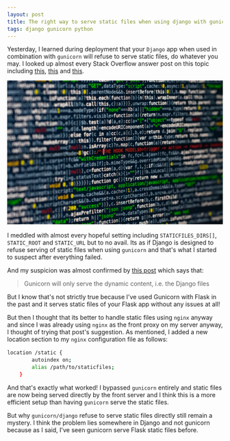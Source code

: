 ```yaml
---
layout: post
title: The right way to serve static files when using django with gunicorn
tags: django gunicorn python
---
```


Yesterday, I learned during deployment that your `Django` app when used in combination with `gunicorn` will refuse to serve static files, do whatever you may. I looked up almost every Stack Overflow answer post on this topic including [this](https://stackoverflow.com/q/59857966/849365), [this](https://stackoverflow.com/q/54972837/849365) and [this](https://stackoverflow.com/q/59857966/849365).

![python-source-code](/uploads/code.jpg)

I meddled with almost every hopeful setting including `STATICFILES_DIRS[]`, `STATIC_ROOT` and `STATIC_URL` but to no avail. Its as if Django is designed to refuse serving of static files when using `gunicorn` and that's what I started to suspect after everything failed.

And my suspicion was almost confirmed by [this post](https://stackoverflow.com/q/20175243/849365) which says that:

> Gunicorn will only serve the dynamic content, i.e. the Django files

But I know that's not strictly true because I've used Gunicorn with Flask in the past and it serves static files of your Flask app without any issues at all!

But then I thought that its better to handle static files using `nginx` anyway and since I was already using `nginx` as the front proxy on my server anyway, I thought of trying that post's suggestion. As mentioned, I added a new location section to my `nginx` configuration file as follows:

```bash
location /static {
		autoindex on;
		alias /path/to/staticfiles;
	}
```

And that's exactly what worked! I bypassed `gunicorn` entirely and static files are now being served directly by the front server and I think this is a more efficient setup than having `gunicorn` serve the static files.

But why `gunicorn/django` refuse to serve static files directly still remain a mystery. I think the problem lies somewhere in Django and not gunicorn because as I said, I've seen gunicorn serve Flask static files before.